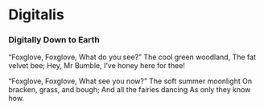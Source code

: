 # Digitalis

### Digitally Down to Earth

“Foxglove, Foxglove,
What do you see?”
The cool green woodland,
The fat velvet bee;
Hey, Mr Bumble,
I’ve honey here for thee!

“Foxglove, Foxglove,
What see you now?”
The soft summer moonlight
On bracken, grass, and bough;
And all the fairies dancing
As only they know how.
